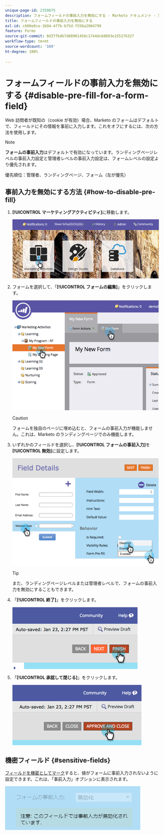 ```yaml
---
unique-page-id: 2359675
description: フォームフィールドの事前入力を無効にする - Marketo ドキュメント - 製品ドキュメント
title: フォームフィールドの事前入力を無効にする
exl-id: c600e0ce-1b94-4f7b-b75d-f550a2904799
feature: Forms
source-git-commit: 0d37fbdb7d08901458c1744dc68893e155176327
workflow-type: tm+mt
source-wordcount: '169'
ht-degree: 100%

---
```


# フォームフィールドの事前入力を無効にする {#disable-pre-fill-for-a-form-field}

Web 訪問者が既知の（cookie が有効）場合、Marketo のフォームはデフォルトで、フィールドにその情報を事前に入力します。これをオフにするには、次の方法を使用します。

>[!NOTE]
>
>**フォームの事前入力**&#x200B;はデフォルトで有効になっています。ランディングページレベルの事前入力設定と管理者レベルの事前入力設定は、フォームレベルの設定より優先されます。
>
>優先順位：管理者、ランディングページ、フォーム（左が優先）

## 事前入力を無効にする方法 {#how-to-disable-pre-fill}

1. **[!UICONTROL マーケティングアクティビティ]**&#x200B;に移動します。

   ![](assets/login-marketing-activities-7.png)

1. フォームを選択して、「**[!UICONTROL フォームの編集]**」をクリックします。

   ![](assets/image2014-9-15-14-3a26-3a46.png)

   >[!CAUTION]
   >
   >フォームを独自のページに埋め込むと、フォームの事前入力が機能しません。これは、Marketo のランディングページでのみ機能します。

1. いずれかのフィールドを選択し、**[!UICONTROL フォームの事前入力]**&#x200B;を&#x200B;**[!UICONTROL 無効]**&#x200B;に設定します。

   ![](assets/image2014-9-15-14-3a26-3a54.png)

   >[!TIP]
   >
   >また、ランディングページレベルまたは管理者レベルで、フォームの事前入力を無効にすることもできます。

1. 「**[!UICONTROL 終了]**」をクリックします。

   ![](assets/image2014-9-15-14-3a27-3a1.png)

1. 「**[!UICONTROL 承認して閉じる]**」をクリックします。

   ![](assets/image2014-9-15-14-3a27-3a6.png)

## 機密フィールド {#sensitive-fields}

[フィールドを機密としてマーク](/help/marketo/product-docs/administration/field-management/mark-a-field-as-sensitive.md)すると、値がフォームに事前入力されないように設定できます。これは、「事前入力」オプションに表示されます。

![](assets/disable-pre-fill.png)
